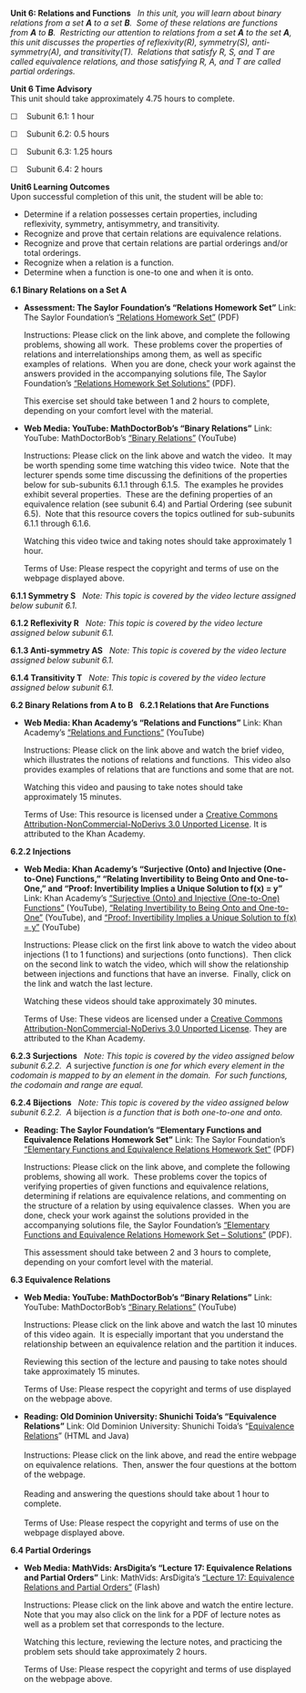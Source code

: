 **Unit 6: Relations and Functions** <span id="6"></span> 
*In this unit, you will learn about binary relations from a set **A** to
a set **B**.  Some of these relations are functions from **A** to **B**.
 Restricting our attention to relations from a set **A** to the set
**A**, this unit discusses the properties of reflexivity(R),
symmetry(S), anti-symmetry(A), and transitivity(T).  Relations that
satisfy R, S, and T are called equivalence relations, and those
satisfying R, A, and T are called partial orderings.*

**Unit 6 Time Advisory**  
This unit should take approximately 4.75 hours to complete.  
  
 ☐    Subunit 6.1: 1 hour  
  
 ☐    Subunit 6.2: 0.5 hours  
  
 ☐    Subunit 6.3: 1.25 hours  
  
 ☐    Subunit 6.4: 2 hours

**Unit6 Learning Outcomes**  
Upon successful completion of this unit, the student will be able to:  
-   Determine if a relation possesses certain properties, including
    reflexivity, symmetry, antisymmetry, and transitivity.
-   Recognize and prove that certain relations are equivalence
    relations.
-   Recognize and prove that certain relations are partial orderings
    and/or total orderings.
-   Recognize when a relation is a function.
-   Determine when a function is one-to one and when it is onto.

**6.1 Binary Relations on a Set A** <span id="6.1"></span> 
-   **Assessment: The Saylor Foundation’s “Relations Homework Set”**
    Link: The Saylor Foundation’s [“Relations Homework
    Set”](http://www.saylor.org/site/wp-content/uploads/2012/11/MA111-Assessment-4-Relations-Homework-Set-FINAL.pdf)
    (PDF)  
      
     Instructions: Please click on the link above, and complete the
    following problems, showing all work.  These problems cover the
    properties of relations and interrelationships among them, as well
    as specific examples of relations.  When you are done, check your
    work against the answers provided in the accompanying solutions
    file, The Saylor Foundation’s [“Relations Homework Set
    Solutions”](http://www.saylor.org/site/wp-content/uploads/2012/11/MA111-Assessment-4-Relations-Homework-Set-Solutions-FINAL.pdf)
    (PDF).  
      
     This exercise set should take between 1 and 2 hours to complete,
    depending on your comfort level with the material.

-   **Web Media: YouTube: MathDoctorBob’s “Binary Relations”**
    Link: YouTube: MathDoctorBob’s [“Binary
    Relations”](http://www.youtube.com/watch?v=4DQcTbN0eeY&feature=topics)
    (YouTube)  
      
     Instructions: Please click on the link above and watch the video. 
    It may be worth spending some time watching this video twice.  Note
    that the lecturer spends some time discussing the definitions of the
    properties below for sub-subunits 6.1.1 through 6.1.5.  The examples
    he provides exhibit several properties.  These are the defining
    properties of an equivalence relation (see subunit 6.4) and Partial
    Ordering (see subunit 6.5).  Note that this resource covers the
    topics outlined for sub-subunits 6.1.1 through 6.1.6.  
      
     Watching this video twice and taking notes should take
    approximately 1 hour.  
      
     Terms of Use: Please respect the copyright and terms of use on the
    webpage displayed above.

**6.1.1 Symmetry S** <span id="6.1.1"></span> 
*Note: This topic is covered by the video lecture assigned below subunit
6.1.*

**6.1.2 Reflexivity R** <span id="6.1.2"></span> 
*Note: This topic is covered by the video lecture assigned below subunit
6.1.*

**6.1.3 Anti-symmetry AS** <span id="6.1.3"></span> 
*Note: This topic is covered by the video lecture assigned below subunit
6.1.*

**6.1.4 Transitivity T** <span id="6.1.4"></span> 
*Note: This topic is covered by the video lecture assigned below subunit
6.1.*

**6.2 Binary Relations from A to B** <span id="6.2"></span> 
**6.2.1 Relations that Are Functions** <span id="6.2.1"></span> 
-   **Web Media: Khan Academy’s “Relations and Functions”**
    Link: Khan Academy’s [“Relations and
    Functions”](https://www.khanacademy.org/math/algebra/algebra-functions/relationships_functions/v/relations-and-functions?v=Uz0MtFlLD-k)
    (YouTube)  
      
     Instructions: Please click on the link above and watch the brief
    video, which illustrates the notions of relations and functions. 
    This video also provides examples of relations that are functions
    and some that are not.  
      
     Watching this video and pausing to take notes should take
    approximately 15 minutes.  
      
     Terms of Use: This resource is licensed under a [Creative Commons
    Attribution-NonCommercial-NoDerivs 3.0 Unported
    License](http://creativecommons.org/licenses/by-nc-nd/3.0/). It is
    attributed to the Khan Academy.

**6.2.2 Injections** <span id="6.2.2"></span> 
-   **Web Media: Khan Academy’s “Surjective (Onto) and Injective
    (One-to-One) Functions,” “Relating Invertibility to Being Onto and
    One-to-One,” and “Proof: Invertibility Implies a Unique Solution to
    f(x) = y”**
    Link: Khan Academy’s [“Surjective (Onto) and Injective (One-to-One)
    Functions”](https://www.khanacademy.org/math/linear-algebra/matrix_transformations/inverse_transformations/v/surjective--onto--and-injective--one-to-one--functions?v=xKNX8BUWR0g) (YouTube), [“Relating
    Invertibility to Being Onto and
    One-to-One”](https://www.khanacademy.org/math/linear-algebra/matrix_transformations/inverse_transformations/v/relating-invertibility-to-being-onto-and-one-to-one?v=QIU1daMN8fw) (YouTube),
    and [“Proof: Invertibility Implies a Unique Solution to f(x) =
    y”](https://www.khanacademy.org/math/linear-algebra/matrix_transformations/inverse_transformations/v/proof--invertibility-implies-a-unique-solution-to-f-x--y?v=7GEUgRcnfVE)
    (YouTube)  
      
     Instructions: Please click on the first link above to watch the
    video about injections (1 to 1 functions) and surjections (onto
    functions).  Then click on the second link to watch the video, which
    will show the relationship between injections and functions that
    have an inverse.  Finally, click on the link and watch the last
    lecture.  
      
     Watching these videos should take approximately 30 minutes.  
      
     Terms of Use: These videos are licensed under a [Creative Commons
    Attribution-NonCommercial-NoDerivs 3.0 Unported
    License](http://creativecommons.org/licenses/by-nc-nd/3.0/). They
    are attributed to the Khan Academy.

**6.2.3 Surjections** <span id="6.2.3"></span> 
*Note: This topic is covered by the video assigned below subunit 6.2.2.*
 *A* surjective *function is one for which every element in the codomain
is mapped to by an element in the domain.  For such functions, the
codomain and range are equal.*

**6.2.4 Bijections** <span id="6.2.4"></span> 
*Note: This topic is covered by the video assigned below subunit 6.2.2.*
 *A* bijection *is a function that is both one-to-one and onto.*

-   **Reading: The Saylor Foundation’s “Elementary Functions and
    Equivalence Relations Homework Set”**
    Link: The Saylor Foundation’s [“Elementary Functions and Equivalence
    Relations Homework
    Set”](http://www.saylor.org/site/wp-content/uploads/2012/11/MA111-Assessment-5-Elementary-Functions-and-Equivalence-Relations-Homework-Set-FINAL.pdf)
    (PDF)  
      
     Instructions: Please click on the link above, and complete the
    following problems, showing all work.  These problems cover the
    topics of verifying properties of given functions and equivalence
    relations, determining if relations are equivalence relations, and
    commenting on the structure of a relation by using equivalence
    classes.  When you are done, check your work against the solutions
    provided in the accompanying solutions file, the Saylor Foundation’s
    [“Elementary Functions and Equivalence Relations Homework Set –
    Solutions”](http://www.saylor.org/site/wp-content/uploads/2012/11/MA111-Assessment-5-Elementary-Functions-and-Equivalence-Relations-Homework-Set-SOLUTIONS-FINAL.pdf)
    (PDF).  
      
     This assessment should take between 2 and 3 hours to complete,
    depending on your comfort level with the material.

**6.3 Equivalence Relations** <span id="6.3"></span> 
-   **Web Media: YouTube: MathDoctorBob’s “Binary Relations”**
    Link: YouTube: MathDoctorBob’s [“Binary
    Relations”](http://www.youtube.com/watch?v=4DQcTbN0eeY&feature=topics)
    (YouTube)  
      
     Instructions: Please click on the link above and watch the last 10
    minutes of this video again.  It is especially important that you
    understand the relationship between an equivalence relation and the
    partition it induces.  
      
     Reviewing this section of the lecture and pausing to take notes
    should take approximately 15 minutes.  
      
     Terms of Use: Please respect the copyright and terms of use
    displayed on the webpage above.

-   **Reading: Old Dominion University: Shunichi Toida’s “Equivalence
    Relations”**
    Link: Old Dominion University: Shunichi Toida’s “[Equivalence
    Relations](http://www.cs.odu.edu/~toida/nerzic/level-a/relation/eq_relation/eq_relation.html)”
    (HTML and Java)  
        
     Instructions: Please click on the link above, and read the entire
    webpage on equivalence relations.  Then, answer the four questions
    at the bottom of the webpage.  
        
     Reading and answering the questions should take about 1 hour to
    complete.  
        
     Terms of Use: Please respect the copyright and terms of use on the
    webpage displayed above.

**6.4 Partial Orderings** <span id="6.4"></span> 
-   **Web Media: MathVids: ArsDigita’s “Lecture 17: Equivalence
    Relations and Partial Orders”**
    Link: MathVids: ArsDigita’s [“Lecture 17: Equivalence Relations and
    Partial
    Orders”](http://mathvids.com/lesson/mathhelp/627-lecture-17-equivalence-relations-and-partial-orders) (Flash)  
      
     Instructions: Please click on the link above and watch the entire
    lecture.  Note that you may also click on the link for a PDF of
    lecture notes as well as a problem set that corresponds to the
    lecture.  
      
     Watching this lecture, reviewing the lecture notes, and practicing
    the problem sets should take approximately 2 hours.  
      
     Terms of Use: Please respect the copyright and terms of use
    displayed on the webpage above.


